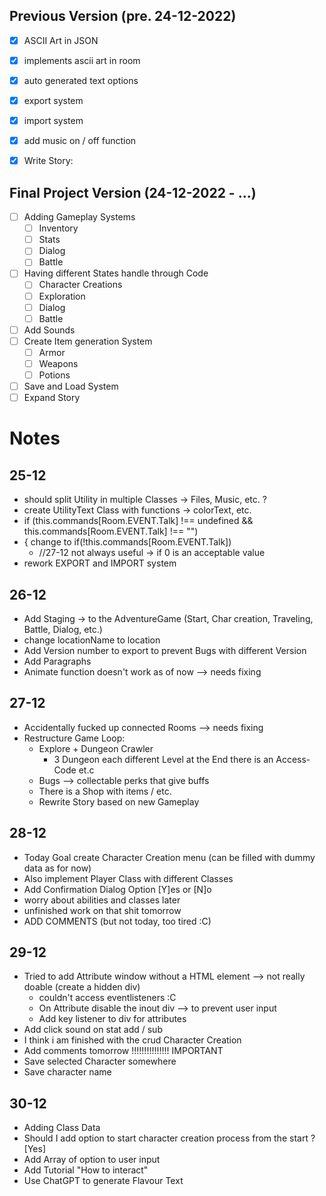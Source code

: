 ## Previous Version (pre. 24-12-2022)
* [X] ASCII Art in JSON
* [X] implements ascii art in room
* [X] auto generated text options
* [X] export system
* [X] import system
* [X] add music on / off function
* [X] Write Story:


## Final Project Version (24-12-2022 - ...)
* [ ] Adding Gameplay Systems
  * [ ] Inventory
  * [ ] Stats
  * [ ] Dialog
  * [ ] Battle
* [ ] Having different States handle through Code
  * [ ] Character Creations
  * [ ] Exploration
  * [ ] Dialog
  * [ ] Battle
* [ ] Add Sounds
* [ ] Create Item generation System
  * [ ] Armor
  * [ ] Weapons
  * [ ] Potions
* [ ] Save and Load System
* [ ] Expand Story

# Notes

## 25-12
- should split Utility in multiple Classes -> Files, Music, etc. ?
- create UtilityText Class with functions -> colorText, etc.
-  if (this.commands[Room.EVENT.Talk] !== undefined && this.commands[Room.EVENT.Talk] !== "")
  - { change to if(!this.commands[Room.EVENT.Talk])
      - //27-12 not always useful -> if 0 is an acceptable value 
- rework EXPORT and IMPORT system 

## 26-12
- Add Staging -> to the AdventureGame (Start, Char creation, Traveling, Battle, Dialog, etc.)
- change locationName to location
- Add Version number to export to prevent Bugs with different Version
- Add Paragraphs
- Animate function doesn't work as of now --> needs fixing

## 27-12
- Accidentally fucked up connected Rooms --> needs fixing 
- Restructure Game Loop:
  - Explore + Dungeon Crawler
    - 3 Dungeon each different Level at the End there is an Access-Code et.c
  - Bugs --> collectable perks that give buffs
  - There is a Shop with items / etc.
  - Rewrite Story based on new Gameplay

## 28-12
- Today Goal create Character Creation menu (can be filled with dummy data as for now)
- Also implement Player Class with different Classes
- Add Confirmation Dialog Option [Y]es or [N]o
- worry about abilities and classes later
- unfinished work on that shit tomorrow
- ADD COMMENTS (but not today, too tired :C)

## 29-12
- Tried to add Attribute window without a HTML element --> not really doable (create a hidden div)
  - couldn't access eventlisteners :C
  - On Attribute disable the inout div --> to prevent user input
  - Add key listener to div for attributes
- Add click sound on stat add / sub
- I think i am finished with the crud Character Creation
- Add comments tomorrow !!!!!!!!!!!!!!! IMPORTANT
- Save selected Character somewhere
- Save character name

## 30-12
- Adding Class Data
- Should I add option to start character creation process from the start ? [Yes]
- Add Array of option to user input
- Add Tutorial "How to interact"
- Use ChatGPT to generate Flavour Text
